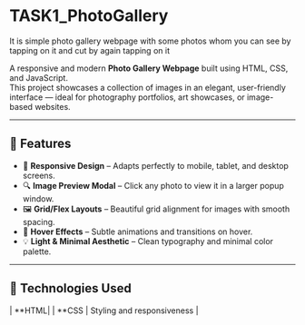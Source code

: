 # TASK1_PhotoGallery
It is simple photo gallery webpage with some photos whom you can see by tapping on it and cut by again tapping on it 

A responsive and modern **Photo Gallery Webpage** built using HTML, CSS, and JavaScript.  
This project showcases a collection of images in an elegant, user-friendly interface — ideal for photography portfolios, art showcases, or image-based websites.

---

## 🌟 Features

- 📱 **Responsive Design** – Adapts perfectly to mobile, tablet, and desktop screens.  
- 🔍 **Image Preview Modal** – Click any photo to view it in a larger popup window.  
- 🖼️ **Grid/Flex Layouts** – Beautiful grid alignment for images with smooth spacing.  
- 🌈 **Hover Effects** – Subtle animations and transitions on hover.  
- 💡 **Light & Minimal Aesthetic** – Clean typography and minimal color palette.

---

## 🧩 Technologies Used

| **HTML|
| **CSS | Styling and responsiveness |
